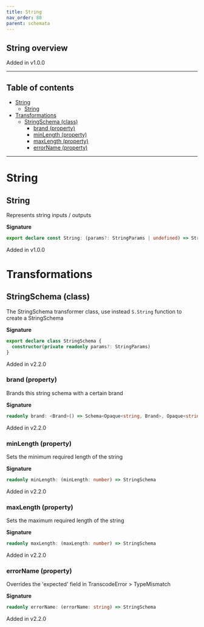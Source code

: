 ```yaml
---
title: String
nav_order: 80
parent: schemata
---
```


## String overview

Added in v1.0.0

---

<h2 class="text-delta">Table of contents</h2>

- [String](#string)
  - [String](#string-1)
- [Transformations](#transformations)
  - [StringSchema (class)](#stringschema-class)
    - [brand (property)](#brand-property)
    - [minLength (property)](#minlength-property)
    - [maxLength (property)](#maxlength-property)
    - [errorName (property)](#errorname-property)

---

# String

## String

Represents string inputs / outputs

**Signature**

```ts
export declare const String: (params?: StringParams | undefined) => StringSchema
```

Added in v1.0.0

# Transformations

## StringSchema (class)

The StringSchema transformer class, use instead `S.String` function to create a StringSchema

**Signature**

```ts
export declare class StringSchema {
  constructor(private readonly params?: StringParams)
}
```

Added in v2.2.0

### brand (property)

Brands this string schema with a certain brand

**Signature**

```ts
readonly brand: <Brand>() => Schema<Opaque<string, Brand>, Opaque<string, Brand>>
```

Added in v2.2.0

### minLength (property)

Sets the minimum required length of the string

**Signature**

```ts
readonly minLength: (minLength: number) => StringSchema
```

Added in v2.2.0

### maxLength (property)

Sets the maximum required length of the string

**Signature**

```ts
readonly maxLength: (maxLength: number) => StringSchema
```

Added in v2.2.0

### errorName (property)

Overrides the 'expected' field in TranscodeError > TypeMismatch

**Signature**

```ts
readonly errorName: (errorName: string) => StringSchema
```

Added in v2.2.0
